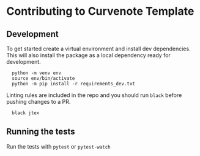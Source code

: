 # Contributing to Curvenote Template

## Development

To get started create a virtual environment and install dev dependencies. This will also install the package as a local dependency ready for development.

```
  python -m venv env
  source env/bin/activate
  python -m pip install -r requirements_dev.txt
```

Linting rules are included in the repo and you should run `black` before pushing changes to a PR.

```
  black jtex
```

## Running the tests

Run the tests with `pytest` or `pytest-watch`
